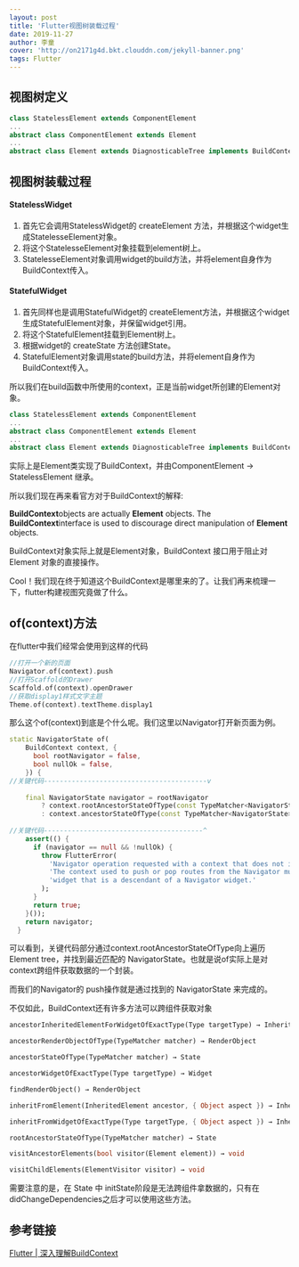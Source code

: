```yaml
---
layout: post
title: 'Flutter视图树装载过程'
date: 2019-11-27
author: 李童
cover: 'http://on2171g4d.bkt.clouddn.com/jekyll-banner.png'
tags: Flutter
---
```


## 视图树定义

```dart
class StatelessElement extends ComponentElement
...
abstract class ComponentElement extends Element
...
abstract class Element extends DiagnosticableTree implements BuildContext 
```

## 视图树装载过程

#### StatelessWidget

1. 首先它会调用StatelessWidget的 createElement 方法，并根据这个widget生成StatelesseElement对象。
2. 将这个StatelesseElement对象挂载到element树上。
3. StatelesseElement对象调用widget的build方法，并将element自身作为BuildContext传入。

#### StatefulWidget

1. 首先同样也是调用StatefulWidget的 createElement方法，并根据这个widget生成StatefulElement对象，并保留widget引用。
2. 将这个StatefulElement挂载到Element树上。
3. 根据widget的 createState 方法创建State。
4. StatefulElement对象调用state的build方法，并将element自身作为BuildContext传入。

所以我们在build函数中所使用的context，正是当前widget所创建的Element对象。

```dart
class StatelessElement extends ComponentElement
...
abstract class ComponentElement extends Element
...
abstract class Element extends DiagnosticableTree implements BuildContext 
```

实际上是Element类实现了BuildContext，并由ComponentElement  -> StatelessElement 继承。

所以我们现在再来看官方对于BuildContext的解释:

**BuildContext**objects are actually **Element** objects. The **BuildContext**interface is used to discourage direct manipulation of **Element** objects.

BuildContext对象实际上就是Element对象，BuildContext 接口用于阻止对 Element 对象的直接操作。

Cool！我们现在终于知道这个BuildContext是哪里来的了。让我们再来梳理一下，flutter构建视图究竟做了什么。

## of(context)方法

在flutter中我们经常会使用到这样的代码



```dart
//打开一个新的页面
Navigator.of(context).push
//打开Scaffold的Drawer
Scaffold.of(context).openDrawer
//获取display1样式文字主题
Theme.of(context).textTheme.display1
```

那么这个of(context)到底是个什么呢。我们这里以Navigator打开新页面为例。



```dart
static NavigatorState of(
    BuildContext context, {
      bool rootNavigator = false,
      bool nullOk = false,
    }) {
//关键代码-----------------------------------------v
    
    final NavigatorState navigator = rootNavigator
        ? context.rootAncestorStateOfType(const TypeMatcher<NavigatorState>())
        : context.ancestorStateOfType(const TypeMatcher<NavigatorState>());
        
//关键代码----------------------------------------^
    assert(() {
      if (navigator == null && !nullOk) {
        throw FlutterError(
          'Navigator operation requested with a context that does not include a Navigator.\n'
          'The context used to push or pop routes from the Navigator must be that of a '
          'widget that is a descendant of a Navigator widget.'
        );
      }
      return true;
    }());
    return navigator;
  }
```

可以看到，关键代码部分通过context.rootAncestorStateOfType向上遍历 Element tree，并找到最近匹配的 NavigatorState。也就是说of实际上是对context跨组件获取数据的一个封装。

而我们的Navigator的 push操作就是通过找到的 NavigatorState 来完成的。

不仅如此，BuildContext还有许多方法可以跨组件获取对象



```dart
ancestorInheritedElementForWidgetOfExactType(Type targetType) → InheritedElement

ancestorRenderObjectOfType(TypeMatcher matcher) → RenderObject

ancestorStateOfType(TypeMatcher matcher) → State

ancestorWidgetOfExactType(Type targetType) → Widget

findRenderObject() → RenderObject

inheritFromElement(InheritedElement ancestor, { Object aspect }) → InheritedWidget

inheritFromWidgetOfExactType(Type targetType, { Object aspect }) → InheritedWidget

rootAncestorStateOfType(TypeMatcher matcher) → State

visitAncestorElements(bool visitor(Element element)) → void

visitChildElements(ElementVisitor visitor) → void
```

需要注意的是，在 State 中 initState阶段是无法跨组件拿数据的，只有在didChangeDependencies之后才可以使用这些方法。

## 参考链接

[Flutter | 深入理解BuildContext](https://www.jianshu.com/p/509b77b26b78)

